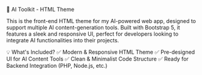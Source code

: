 🚀 AI Toolkit - HTML Theme

This is the front-end HTML theme for my AI-powered web app, designed to support multiple AI content-generation tools. Built with Bootstrap 5, it features a sleek and responsive UI, perfect for developers looking to integrate AI functionalities into their projects.

💡 What's Included?
✅ Modern & Responsive HTML Theme
✅ Pre-designed UI for AI Content Tools
✅ Clean & Minimalist Code Structure
✅ Ready for Backend Integration (PHP, Node.js, etc.)
